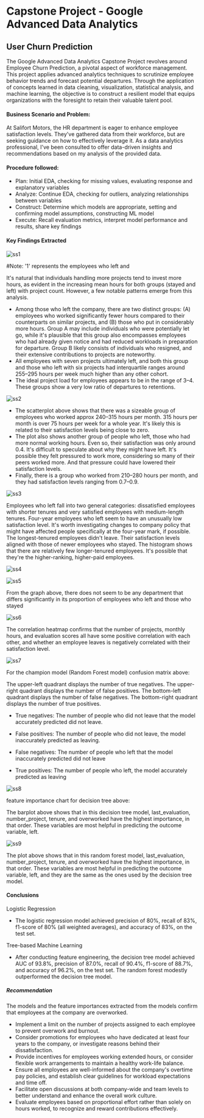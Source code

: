 # Capstone Project - Google Advanced Data Analytics
## User Churn Prediction

The Google Advanced Data Analytics Capstone Project revolves around Employee Churn Prediction, a pivotal aspect of workforce management. This project applies advanced analytics techniques to scrutinize employee behavior trends and forecast potential departures. Through the application of concepts learned in data cleaning, visualization, statistical analysis, and machine learning, the objective is to construct a resilient model that equips organizations with the foresight to retain their valuable talent pool.

#### Business Scenario and Problem:
At Salifort Motors, the HR department is eager to enhance employee satisfaction levels. They've gathered data from their workforce, but are seeking guidance on how to effectively leverage it. As a data analytics professional, I've been consulted to offer data-driven insights and recommendations based on my analysis of the provided data.

#### Procedure followed:
- Plan: Initial EDA, checking for missing values, evaluating response and explanatory variables
- Analyze: Continue EDA, checking for outliers, analyzing relationships between variables
- Construct: Determine which models are appropriate, setting and confirming model assumptions, constructing ML model
- Execute: Recall evaluation metrics, interpret model performance and results, share key findings
  
#### Key Findings Extracted

![ss1](https://github.com/pushpakGD/user_churn_pred/blob/main/projectImgs/ss1.png)

#Note: '1' represents the employees who left and

It's natural that individuals handling more projects tend to invest more hours, as evident in the increasing mean hours for both groups (stayed and left) with project count. However, a few notable patterns emerge from this analysis.
- Among those who left the company, there are two distinct groups: (A) employees who worked significantly fewer hours compared to their counterparts on similar projects, and (B) those who put in considerably more hours. Group A may include individuals who were potentially let go, while it's plausible that this group also encompasses employees who had already given notice and had reduced workloads in preparation for departure. Group B likely consists of individuals who resigned, and their extensive contributions to projects are noteworthy.
- All employees with seven projects ultimately left, and both this group and those who left with six projects had interquartile ranges around 255–295 hours per week much higher than any other cohort.
- The ideal project load for employees appears to be in the range of 3–4. These groups show a very low ratio of departures to retentions.

![ss2](https://github.com/pushpakGD/user_churn_pred/blob/main/projectImgs/ss2.png)

- The scatterplot above shows that there was a sizeable group of employees who worked approx 240–315 hours per month. 315 hours per month is over 75 hours per week for a whole year. It's likely this is related to their satisfaction levels being close to zero.
- The plot also shows another group of people who left, those who had more normal working hours. Even so, their satisfaction was only around 0.4. It's difficult to speculate about why they might have left. It's possible they felt pressured to work more, considering so many of their peers worked more. And that pressure could have lowered their satisfaction levels.
- Finally, there is a group who worked from 210–280 hours per month, and they had satisfaction levels ranging from 0.7–0.9.

![ss3](https://github.com/pushpakGD/user_churn_pred/blob/main/projectImgs/ss3.png)

Employees who left fall into two general categories: dissatisfied employees with shorter tenures and very satisfied employees with medium-length tenures.
Four-year employees who left seem to have an unusually low satisfaction level. It's worth investigating changes to company policy that might have affected people specifically at the four-year mark, if possible.
The longest-tenured employees didn't leave. Their satisfaction levels aligned with those of newer employees who stayed.
The histogram shows that there are relatively few longer-tenured employees. It's possible that they're the higher-ranking, higher-paid employees.

![ss4](https://github.com/pushpakGD/user_churn_pred/blob/main/projectImgs/ss4.png)


![ss5](https://github.com/pushpakGD/user_churn_pred/blob/main/projectImgs/ss5.png)

From the graph above, there does not seem to be any department that differs significantly in its proportion of employees who left and those who stayed

![ss6](https://github.com/pushpakGD/user_churn_pred/blob/main/projectImgs/ss6.png)

The correlation heatmap confirms that the number of projects, monthly hours, and evaluation scores all have some positive correlation with each other, and whether an employee leaves is negatively correlated with their satisfaction level.

![ss7](https://github.com/pushpakGD/user_churn_pred/blob/main/projectImgs/ss7.png)

For the champion model (Random Forest model) confusion matrix above:

The upper-left quadrant displays the number of true negatives. The upper-right quadrant displays the number of false positives. The bottom-left quadrant displays the number of false negatives. The bottom-right quadrant displays the number of true positives.

- True negatives: The number of people who did not leave that the model accurately predicted did not leave.

- False positives: The number of people who did not leave, the model inaccurately predicted as leaving.

- False negatives: The number of people who left that the model inaccurately predicted did not leave

- True positives: The number of people who left, the model accurately predicted as leaving

![ss8](https://github.com/pushpakGD/user_churn_pred/blob/main/projectImgs/ss8.png)

feature importance chart for decision tree above:

The barplot above shows that in this decision tree model, last_evaluation, number_project, tenure, and overworked have the highest importance, in that order. These variables are most helpful in predicting the outcome variable, left.

![ss9](https://github.com/pushpakGD/user_churn_pred/blob/main/projectImgs/ss9.png)

The plot above shows that in this random forest model, last_evaluation, number_project, tenure, and overworked have the highest importance, in that order. These variables are most helpful in predicting the outcome variable, left, and they are the same as the ones used by the decision tree model.


#### Conclusions

Logistic Regression

- The logistic regression model achieved precision of 80%, recall of 83%, f1-score of 80% (all weighted averages), and accuracy of 83%, on the test set.
  
Tree-based Machine Learning

- After conducting feature engineering, the decision tree model achieved AUC of 93.8%, precision of 87.0%, recall of 90.4%, f1-score of 88.7%, and accuracy of 96.2%, on the test set. The random forest modestly outperformed the decision tree model.

##### Recommendation

The models and the feature importances extracted from the models confirm that employees at the company are overworked.
- Implement a limit on the number of projects assigned to each employee to prevent overwork and burnout.
- Consider promotions for employees who have dedicated at least four years to the company, or investigate reasons behind their dissatisfaction.
- Provide incentives for employees working extended hours, or consider flexible work arrangements to maintain a healthy work-life balance.
- Ensure all employees are well-informed about the company's overtime pay policies, and establish clear guidelines for workload expectations and time off.
- Facilitate open discussions at both company-wide and team levels to better understand and enhance the overall work culture.
- Evaluate employees based on proportional effort rather than solely on hours worked, to recognize and reward contributions effectively.
